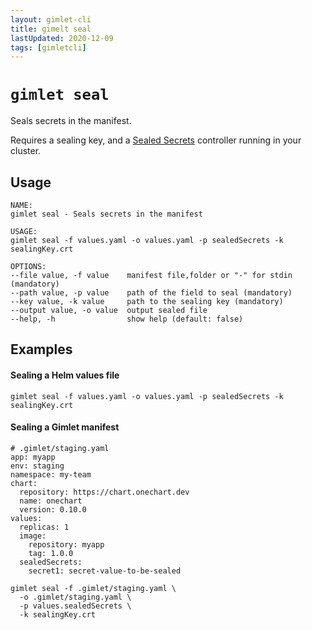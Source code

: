 ```yaml
---
layout: gimlet-cli
title: gimelt seal
lastUpdated: 2020-12-09
tags: [gimletcli]
---
```


# `gimlet seal`

Seals secrets in the manifest.

Requires a sealing key, and a [Sealed Secrets](https://github.com/bitnami-labs/sealed-secrets) controller running in your cluster.

## Usage
```
NAME:
gimlet seal - Seals secrets in the manifest

USAGE:
gimlet seal -f values.yaml -o values.yaml -p sealedSecrets -k sealingKey.crt

OPTIONS:
--file value, -f value    manifest file,folder or "-" for stdin (mandatory)
--path value, -p value    path of the field to seal (mandatory)
--key value, -k value     path to the sealing key (mandatory)
--output value, -o value  output sealed file
--help, -h                show help (default: false)
```

## Examples

#### Sealing a Helm values file

```
gimlet seal -f values.yaml -o values.yaml -p sealedSecrets -k sealingKey.crt
```

#### Sealing a Gimlet manifest

```
# .gimlet/staging.yaml
app: myapp
env: staging
namespace: my-team
chart:
  repository: https://chart.onechart.dev
  name: onechart
  version: 0.10.0
values:
  replicas: 1
  image:
    repository: myapp
    tag: 1.0.0
  sealedSecrets:
    secret1: secret-value-to-be-sealed

gimlet seal -f .gimlet/staging.yaml \
  -o .gimlet/staging.yaml \
  -p values.sealedSecrets \
  -k sealingKey.crt
```
